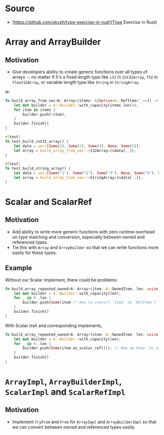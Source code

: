 # Source

- [https://github.com/skyzh/type-exercise-in-rust](Type Exercise in Rust)

# Array and ArrayBuilder

## Motivation

- Give developers ability to create generic functions over all types of arrays -- no matter if it's a fixed length type like `i32` in `Int32Array`, `f32` in `Float32Array`, or variable length type like `String` in `StringArray`.

ie:

```rust
fn build_array_from_vec<A: Array>(items: &[Option<A::RefItem<'_>>]) -> A {
    let mut builder = A::Builder::with_capacity(items.len());
    for item in items {
        builder.push(*item);
    }
    builder.finish()
}

#[test]
fn test_build_int32_array() {
    let data = vec![Some(1), Some(2), Some(3), None, Some(5)];
    let array = build_array_from_vec::<I32Array>(&data[..]);
}

#[test]
fn test_build_string_array() {
    let data = vec![Some("1"), Some("2"), Some("3"), None, Some("5"), Some("")];
    let array = build_array_from_vec::<StringArray>(&data[..]);
}
```

# Scalar and ScalarRef

## Motivation

- Add ability to write more generic functions with zero runtime overhead on type matching and conversion, especially between owned and referenced types.
- Tie this with `Array` and `ArrayBuilder` so that we can write functions more easily for these types.

## Example

Without our Scalar implement, there could be problems:

```rust
fn build_array_repeated_owned<A: Array>(item: A::OwnedItem, len: usize) -> A {
    let mut builder = A::Builder::with_capacity(len);
    for _ in 0..len {
        builder.push(Some(item /* How to convert `item` to `RefItem`? */));
    }
    builder.finish()
}
```

With Scalar trait and corresponding implements,

```rust
fn build_array_repeated_owned<A: Array>(item: A::OwnedItem, len: usize) -> A {
    let mut builder = A::Builder::with_capacity(len);
    for _ in 0..len {
        builder.push(Some(item.as_scalar_ref())); // Now we have `as_scalar_ref` on `Scalar`!
    }
    builder.finish()
}
```

# `ArrayImpl`, `ArrayBuilderImpl`, `ScalarImpl` and `ScalarRefImpl`

## Motivation

- Implement `TryFrom` and `From` for `ArrayImpl` and `ArrayBuilderImpl` so that we can convert between owned and referenced types easily.
